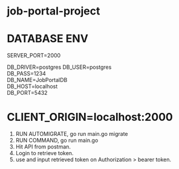 # job-portal-project

DATABASE ENV
========================================================================
SERVER_PORT=2000

DB_DRIVER=postgres
DB_USER=postgres          
DB_PASS=1234   
DB_NAME=JobPortalDB  
DB_HOST=localhost         
DB_PORT=5432              

CLIENT_ORIGIN=localhost:2000
========================================================================
1. RUN AUTOMIGRATE, go run main.go migrate
2. RUN COMMAND, go run main.go
3. Hit API from postman.
4. Login to retrieve token.
5. use and input retrieved token on Authorization > bearer token.
 
